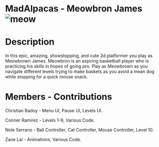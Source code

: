 # MadAlpacas - Meowbron James![meow](https://user-images.githubusercontent.com/98369704/206849286-4296534c-80de-4721-8a58-c10f85bc44f3.png)
# Description
In this epic, amazing, showstopping, and cute 2d platformer you play as Meowbrown James. Meowbron is an aspiring basketball player who is practicing his  skills in hopes of going pro. Play as Meowbrown as you navigate different levels trying to make baskets as you avoid a mean dog while stopping for a quick mouse snack.
# Members - Contributions 
Christian Badoy - Menu UI, Pause UI, Levels UI.

Conner Ramirez - Levels 1-9, Various Code.

Nole Serrano - Ball Controller, Cat Controller, Mouse Controller, Level 10.

Zane Lai - Animations, Various Code. 
